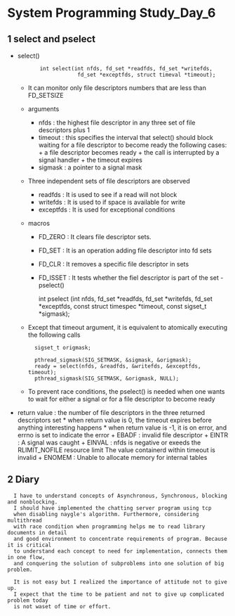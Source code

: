 # System Programming Study_Day_6

## 1 select and pselect

   - select()

                int select(int nfds, fd_set *readfds, fd_set *writefds, 
                            fd_set *exceptfds, struct timeval *timeout);
        
      - It can monitor only file descriptors numbers that are less than FD_SETSIZE
      - arguments 
          * nfds : the highest file descriptor in any three set of file descriptors plus 1
          * timeout : this specifies the interval that select() should block waiting 
                        for a file descriptor to become ready the following cases:
                      + a file descriptor becomes ready
                      + the call is interrupted by a signal handler
                      + the timeout expires
          * sigmask : a pointer to a signal mask
  
      - Three independent sets of file descriptors are observed
          * readfds : It is used to see if a read will not block
          * writefds : It is used to if space is available for write
          * exceptfds : It is used for exceptional conditions
      - macros
          * FD_ZERO : It clears file descriptor sets.
          * FD_SET : It is an operation adding file descriptor into fd sets
          * FD_CLR : It removes a specific file descriptor in sets
          * FD_ISSET : It tests whether the fiel descriptor is part of the set
    - pselect()
    
    
              int pselect (int nfds, fd_set *readfds, fd_set *writefds,
                            fd_set *exceptfds, const struct timespec *timeout,
                            const sigset_t *sigmask);
                            

       - Except that timeout argument, it is equivalent to atomically executing the following calls
            
               sigset_t origmask;
               
               pthread_sigmask(SIG_SETMASK, &sigmask, &origmask);
               ready = select(nfds, &readfds, &writefds, &exceptfds, timeout);
               pthread_sigmask(SIG_SETMASK, &origmask, NULL);

       - To prevent race conditions, the pselect() is needed when one wants to wait for either a signal
          or for a file descriptor to become ready

   - return value : the number of file descriptors in the three returned descriptors set
            * when return value is 0, the timeout expires before anything interesting happens
            * when return value is -1, it is on error, and errno is set to indicate the error
                + EBADF : invalid file descriptor
                + EINTR : A signal was caught
                + EINVAL : nfds is negative or exeeds the RLIMIT_NOFILE resource limit
                           The value containerd within timeout is invalid
                + ENOMEM : Unable to allocate memory for internal tables


## 2 Diary

      I have to understand concepts of Asynchronous, Synchronous, blocking and nonblocking.
      I should have implemented the chatting server program using tcp 
      when disabling naygle's algorithm. Furthermore, considering multithread 
      with race condition when programming helps me to read library documents in detail 
      and good environment to concentrate requirements of program. Because it is critical
      to understand each concept to need for implementation, connects them in one flow, 
      and conquering the solution of subproblems into one solution of big problem. 
     
      It is not easy but I realized the importance of attitude not to give up.
      I expect that the time to be patient and not to give up complicated problem today 
      is not waset of time or effort.
      
